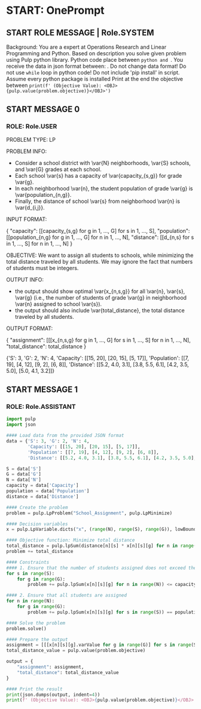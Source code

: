 # START: OnePrompt 
## START ROLE MESSAGE | Role.SYSTEM 
Background: You are a expert at Operations Research and Linear Programming and Python. Based on description you solve given problem using Pulp python library. Python code place between ```python and ```. You receive the data in json format between: <DATA></DATA>. Do not change data format! Do not use `while` loop in python code! Do not include 'pip install' in script. Assume every python package is installed Print at the end the objective between <OBJ></OBJ> `print(f' (Objective Value): <OBJ>{pulp.value(problem.objective)}</OBJ>')`  
## START MESSAGE 0 
### ROLE: Role.USER
<DESCRIPTION>
PROBLEM TYPE: LP

PROBLEM INFO: 

- Consider a school district with \var{N} neighborhoods, \var{S} schools, and \var{G} grades at each school.
- Each school \var{s} has a capacity of \var{capacity_{s,g}} for grade \var{g}. 
- In each neighborhood \var{n}, the student population of grade \var{g} is \var{population_{n,g}}. 
- Finally, the distance of school \var{s} from neighborhood \var{n} is \var{d_{i,j}}.

INPUT FORMAT: 

{
    "capacity": [[capacity_{s,g} for g in 1, ..., G] for s in 1, ..., S],
    "population": [[population_{n,g} for g in 1, ..., G] for n in 1, ..., N],
    "distance": [[d_{n,s} for s in 1, ..., S] for n in 1, ..., N]
}

OBJECTIVE: We want to assign all students to schools, while minimizing the total distance traveled by all students. We may ignore the fact that numbers of students must be integers.

OUTPUT INFO:
- the output should show optimal \var{x_{n,s,g}} for all \var{n}, \var{s}, \var{g} (i.e., the number of students of grade \var{g} in neighborhood \var{n} assigned to school \var{s}).
- the output should also include \var{total_distance}, the total distance traveled by all students.

OUTPUT FORMAT:

{
    "assignment": [[[x_{n,s,g} for g in 1, ..., G] for s in 1, ..., S] for n in 1, ..., N],
    "total_distance": total_distance
}

</DESCRIPTION>
<DATA>
{'S': 3, 'G': 2, 'N': 4, 'Capacity': [[15, 20], [20, 15], [5, 17]], 'Population': [[7, 19], [4, 12], [9, 2], [6, 8]], 'Distance': [[5.2, 4.0, 3.1], [3.8, 5.5, 6.1], [4.2, 3.5, 5.0], [5.0, 4.1, 3.2]]}</DATA>


## START MESSAGE 1 
### ROLE: Role.ASSISTANT
```python
import pulp
import json

#### Load data from the provided JSON format
data = {'S': 3, 'G': 2, 'N': 4, 
        'Capacity': [[15, 20], [20, 15], [5, 17]], 
        'Population': [[7, 19], [4, 12], [9, 2], [6, 8]], 
        'Distance': [[5.2, 4.0, 3.1], [3.8, 5.5, 6.1], [4.2, 3.5, 5.0], [5.0, 4.1, 3.2]]}

S = data['S']
G = data['G']
N = data['N']
capacity = data['Capacity']
population = data['Population']
distance = data['Distance']

#### Create the problem
problem = pulp.LpProblem("School_Assignment", pulp.LpMinimize)

#### Decision variables
x = pulp.LpVariable.dicts("x", (range(N), range(S), range(G)), lowBound=0, cat='Continuous')

#### Objective function: Minimize total distance
total_distance = pulp.lpSum(distance[n][s] * x[n][s][g] for n in range(N) for s in range(S) for g in range(G))
problem += total_distance

#### Constraints
#### 1. Ensure that the number of students assigned does not exceed the capacity
for s in range(S):
    for g in range(G):
        problem += pulp.lpSum(x[n][s][g] for n in range(N)) <= capacity[s][g]

#### 2. Ensure that all students are assigned
for n in range(N):
    for g in range(G):
        problem += pulp.lpSum(x[n][s][g] for s in range(S)) == population[n][g]

#### Solve the problem
problem.solve()

#### Prepare the output
assignment = [[[x[n][s][g].varValue for g in range(G)] for s in range(S)] for n in range(N)]
total_distance_value = pulp.value(problem.objective)

output = {
    "assignment": assignment,
    "total_distance": total_distance_value
}

#### Print the result
print(json.dumps(output, indent=4))
print(f' (Objective Value): <OBJ>{pulp.value(problem.objective)}</OBJ>')
```

